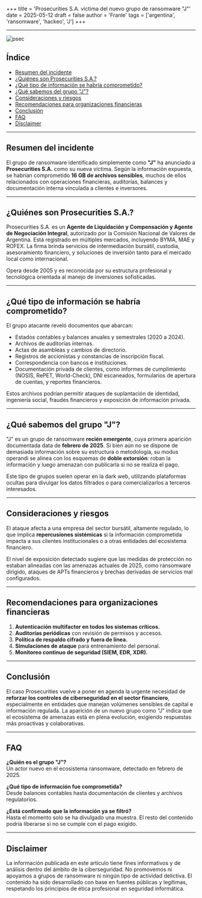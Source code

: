 +++
title = 'Prosecurities S.A. víctima del nuevo grupo de ransomware "J"'
date = 2025-05-12
draft = false
author = 'Franle'
tags = ['argentina', 'ransomware', 'hackeo', 'J']
+++

---

![psec](https://i.gyazo.com/7e331f228a158630183d912673dbb8c5.png)

## Índice
- [Resumen del incidente](#resumen-del-incidente)
- [¿Quiénes son Prosecurities S.A.?](#quiénes-son-prosecurities-sa)
- [¿Qué tipo de información se habría comprometido?](#qué-tipo-de-información-se-habría-comprometido)
- [¿Qué sabemos del grupo "J"?](#qué-sabemos-del-grupo-j)
- [Consideraciones y riesgos](#consideraciones-y-riesgos)
- [Recomendaciones para organizaciones financieras](#recomendaciones-para-organizaciones-financieras)
- [Conclusión](#conclusión)
- [FAQ](#faq)
- [Disclaimer](#disclaimer)

---

## Resumen del incidente

El grupo de ransomware identificado simplemente como **"J"** ha anunciado a **Prosecurities S.A.** como su nueva víctima. Según la información expuesta, se habrían comprometido **16 GB de archivos sensibles**, muchos de ellos relacionados con operaciones financieras, auditorías, balances y documentación interna vinculada a clientes e inversores.

---

## ¿Quiénes son Prosecurities S.A.?

Prosecurities S.A. es un **Agente de Liquidación y Compensación y Agente de Negociación Integral**, autorizado por la Comisión Nacional de Valores de Argentina. Está registrado en múltiples mercados, incluyendo BYMA, MAE y ROFEX. La firma brinda servicios de intermediación bursátil, custodia, asesoramiento financiero, y soluciones de inversión tanto para el mercado local como internacional.

Opera desde 2005 y es reconocida por su estructura profesional y tecnológica orientada al manejo de inversiones sofisticadas.

---

## ¿Qué tipo de información se habría comprometido?

El grupo atacante reveló documentos que abarcan:

- Estados contables y balances anuales y semestrales (2020 a 2024).
- Archivos de auditorías internas.
- Actas de asambleas y cambios de directorio.
- Registros de accionistas y constancias de inscripción fiscal.
- Correspondencia con bancos e instituciones.
- Documentación privada de clientes, como informes de cumplimiento (NOSIS, RePET, World-Check), DNI escaneados, formularios de apertura de cuentas, y reportes financieros.

Estos archivos podrían permitir ataques de suplantación de identidad, ingeniería social, fraudes financieros y exposición de información privada.

---

## ¿Qué sabemos del grupo "J"?

"J" es un grupo de ransomware **recién emergente**, cuya primera aparición documentada data de **febrero de 2025**. Si bien aún no se dispone de demasiada información sobre su estructura o metodología, su modus operandi se alinea con los esquemas de **doble extorsión**: roban la información y luego amenazan con publicarla si no se realiza el pago.

Este tipo de grupos suelen operar en la dark web, utilizando plataformas ocultas para divulgar los datos filtrados o para comercializarlos a terceros interesados.

---

## Consideraciones y riesgos

El ataque afecta a una empresa del sector bursátil, altamente regulado, lo que implica **repercusiones sistémicas** si la información comprometida impacta a sus clientes institucionales o a otras entidades del ecosistema financiero.

El nivel de exposición detectado sugiere que las medidas de protección no estaban alineadas con las amenazas actuales de 2025, como ransomware dirigido, ataques de APTs financieros y brechas derivadas de servicios mal configurados.

---

## Recomendaciones para organizaciones financieras

1. **Autenticación multifactor en todos los sistemas críticos.**
2. **Auditorías periódicas** con revisión de permisos y accesos.
3. **Política de respaldo cifrado y fuera de línea.**
4. **Simulaciones de ataque** para entrenamiento del personal.
5. **Monitoreo continuo de seguridad (SIEM, EDR, XDR).**

---

## Conclusión

El caso Prosecurities vuelve a poner en agenda la urgente necesidad de **reforzar los controles de ciberseguridad en el sector financiero**, especialmente en entidades que manejan volúmenes sensibles de capital e información regulada. La aparición de un nuevo grupo como "J" indica que el ecosistema de amenazas está en plena evolución, exigiendo respuestas más proactivas y colaborativas.

---

## FAQ

**¿Quién es el grupo "J"?**  
Un actor nuevo en el ecosistema ransomware, detectado en febrero de 2025.

**¿Qué tipo de información fue comprometida?**  
Desde balances contables hasta documentación de clientes y archivos regulatorios.

**¿Está confirmado que la información ya se filtró?**  
Hasta el momento solo se ha divulgado una muestra. El resto del contenido podría liberarse si no se cumple con el pago exigido.

---

## Disclaimer

La información publicada en este artículo tiene fines informativos y de análisis dentro del ámbito de la ciberseguridad. No promovemos ni apoyamos a grupos de ransomware ni ningún tipo de actividad delictiva. El contenido ha sido desarrollado con base en fuentes públicas y legítimas, respetando los principios de ética profesional en seguridad informática.

